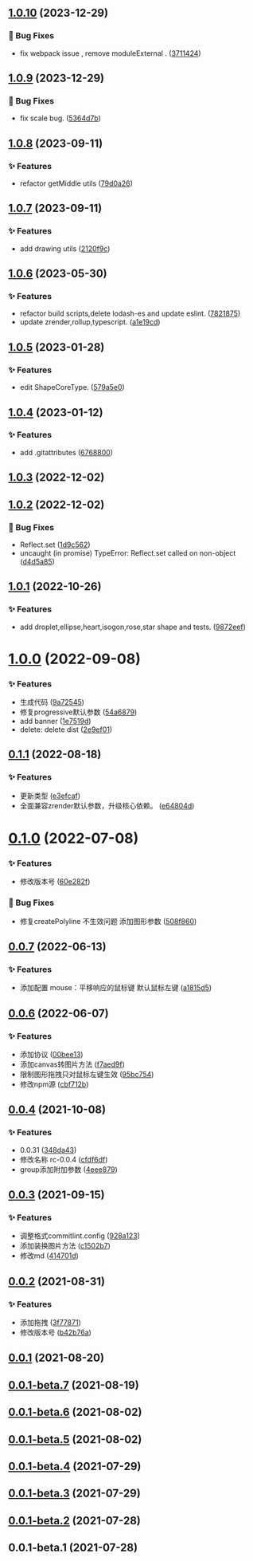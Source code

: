## [1.0.10](https://github.com/l-x-f/auto-drawing/compare/1.0.9...1.0.10) (2023-12-29)


### 🐛 Bug Fixes

* fix webpack issue , remove moduleExternal . ([3711424](https://github.com/l-x-f/auto-drawing/commit/3711424))



## [1.0.9](https://github.com/l-x-f/auto-drawing/compare/1.0.8...1.0.9) (2023-12-29)


### 🐛 Bug Fixes

* fix scale bug. ([5364d7b](https://github.com/l-x-f/auto-drawing/commit/5364d7b))



## [1.0.8](https://github.com/l-x-f/auto-drawing/compare/1.0.7...1.0.8) (2023-09-11)


### ✨ Features

* refactor getMiddle utils ([79d0a26](https://github.com/l-x-f/auto-drawing/commit/79d0a26))



## [1.0.7](https://github.com/l-x-f/auto-drawing/compare/1.0.6...1.0.7) (2023-09-11)


### ✨ Features

* add drawing utils ([2120f9c](https://github.com/l-x-f/auto-drawing/commit/2120f9c))



## [1.0.6](https://github.com/l-x-f/auto-drawing/compare/1.0.5...1.0.6) (2023-05-30)


### ✨ Features

* refactor build scripts,delete lodash-es and update eslint. ([7821875](https://github.com/l-x-f/auto-drawing/commit/7821875))
* update zrender,rollup,typescript. ([a1e19cd](https://github.com/l-x-f/auto-drawing/commit/a1e19cd))



## [1.0.5](https://github.com/l-x-f/auto-drawing/compare/1.0.4...1.0.5) (2023-01-28)


### ✨ Features

* edit ShapeCoreType. ([579a5e0](https://github.com/l-x-f/auto-drawing/commit/579a5e0))



## [1.0.4](https://github.com/l-x-f/auto-drawing/compare/1.0.3...1.0.4) (2023-01-12)


### ✨ Features

* add .gitattributes ([6768800](https://github.com/l-x-f/auto-drawing/commit/6768800))



## [1.0.3](https://github.com/l-x-f/auto-drawing/compare/1.0.2...1.0.3) (2022-12-02)



## [1.0.2](https://github.com/l-x-f/auto-drawing/compare/1.0.1...1.0.2) (2022-12-02)


### 🐛 Bug Fixes

* Reflect.set ([1d9c562](https://github.com/l-x-f/auto-drawing/commit/1d9c562))
* uncaught (in promise) TypeError: Reflect.set called on non-object ([d4d5a85](https://github.com/l-x-f/auto-drawing/commit/d4d5a85))



## [1.0.1](https://github.com/l-x-f/auto-drawing/compare/1.0.0...1.0.1) (2022-10-26)


### ✨ Features

* add droplet,ellipse,heart,isogon,rose,star shape and tests. ([9872eef](https://github.com/l-x-f/auto-drawing/commit/9872eef))



# [1.0.0](https://github.com/l-x-f/auto-drawing/compare/0.1.1...1.0.0) (2022-09-08)


### ✨ Features

* 生成代码 ([9a72545](https://github.com/l-x-f/auto-drawing/commit/9a72545))
* 修复progressive默认参数 ([54a6879](https://github.com/l-x-f/auto-drawing/commit/54a6879))
* add banner ([1e7519d](https://github.com/l-x-f/auto-drawing/commit/1e7519d))
* delete: delete dist ([2e9ef01](https://github.com/l-x-f/auto-drawing/commit/2e9ef01))



## [0.1.1](https://github.com/l-x-f/auto-drawing/compare/0.1.0...0.1.1) (2022-08-18)


### ✨ Features

* 更新类型 ([e3efcaf](https://github.com/l-x-f/auto-drawing/commit/e3efcaf))
* 全面兼容zrender默认参数，升级核心依赖。 ([e64804d](https://github.com/l-x-f/auto-drawing/commit/e64804d))



# [0.1.0](https://github.com/l-x-f/auto-drawing/compare/0.0.8...0.1.0) (2022-07-08)


### ✨ Features

* 修改版本号 ([60e282f](https://github.com/l-x-f/auto-drawing/commit/60e282f))


### 🐛 Bug Fixes

* 修复createPolyline 不生效问题 添加图形参数 ([508f860](https://github.com/l-x-f/auto-drawing/commit/508f860))



## [0.0.7](https://github.com/l-x-f/auto-drawing/compare/0.0.6...0.0.7) (2022-06-13)


### ✨ Features

* 添加配置  mouse：平移响应的鼠标键 默认鼠标左键 ([a1815d5](https://github.com/l-x-f/auto-drawing/commit/a1815d5))



## [0.0.6](https://github.com/l-x-f/auto-drawing/compare/0.0.5...0.0.6) (2022-06-07)


### ✨ Features

* 添加协议 ([00bee13](https://github.com/l-x-f/auto-drawing/commit/00bee13))
* 添加canvas转图片方法 ([f7aed9f](https://github.com/l-x-f/auto-drawing/commit/f7aed9f))
* 限制图形拖拽只对鼠标左键生效 ([95bc754](https://github.com/l-x-f/auto-drawing/commit/95bc754))
* 修改npm源 ([cbf712b](https://github.com/l-x-f/auto-drawing/commit/cbf712b))



## [0.0.4](https://github.com/l-x-f/auto-drawing/compare/0.0.3...0.0.4) (2021-10-08)


### ✨ Features

* 0.0.31 ([348da43](https://github.com/l-x-f/auto-drawing/commit/348da43))
* 修改名称 rc-0.0.4 ([cfdf6df](https://github.com/l-x-f/auto-drawing/commit/cfdf6df))
* group添加附加参数 ([4eee879](https://github.com/l-x-f/auto-drawing/commit/4eee879))



## [0.0.3](https://github.com/l-x-f/auto-drawing/compare/0.0.2...0.0.3) (2021-09-15)


### ✨ Features

* 调整格式commitlint.config ([928a123](https://github.com/l-x-f/auto-drawing/commit/928a123))
* 添加装换图片方法 ([c1502b7](https://github.com/l-x-f/auto-drawing/commit/c1502b7))
* 修改md ([414701d](https://github.com/l-x-f/auto-drawing/commit/414701d))



## [0.0.2](https://github.com/l-x-f/auto-drawing/compare/0.0.1...0.0.2) (2021-08-31)


### ✨ Features

* 添加拖拽 ([3f77871](https://github.com/l-x-f/auto-drawing/commit/3f77871))
* 修改版本号 ([b42b76a](https://github.com/l-x-f/auto-drawing/commit/b42b76a))



## [0.0.1](https://github.com/l-x-f/auto-drawing/compare/0.0.1-beta.7...0.0.1) (2021-08-20)



## [0.0.1-beta.7](https://github.com/l-x-f/auto-drawing/compare/0.0.1-beta.6...0.0.1-beta.7) (2021-08-19)



## [0.0.1-beta.6](https://github.com/l-x-f/auto-drawing/compare/0.0.1-beta.5...0.0.1-beta.6) (2021-08-02)



## [0.0.1-beta.5](https://github.com/l-x-f/auto-drawing/compare/0.0.1-beta.4...0.0.1-beta.5) (2021-08-02)



## [0.0.1-beta.4](https://github.com/l-x-f/auto-drawing/compare/0.0.1-beta.3...0.0.1-beta.4) (2021-07-29)



## [0.0.1-beta.3](https://github.com/l-x-f/auto-drawing/compare/0.0.1-beta.2...0.0.1-beta.3) (2021-07-29)



## [0.0.1-beta.2](https://github.com/l-x-f/auto-drawing/compare/0.0.1-beta.1...0.0.1-beta.2) (2021-07-28)



## 0.0.1-beta.1 (2021-07-28)



